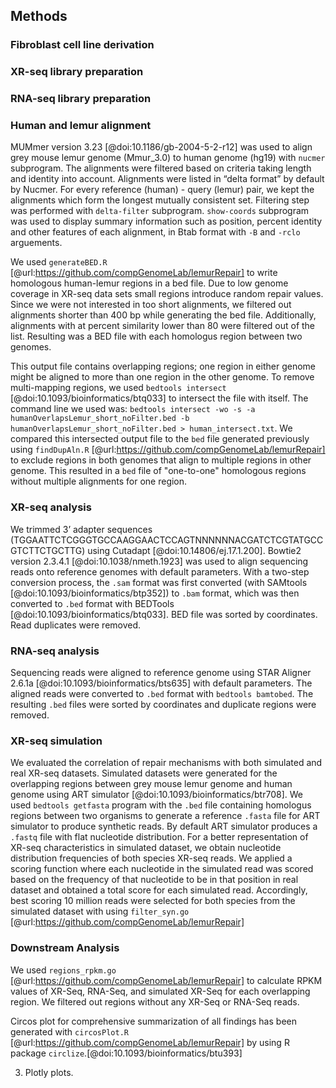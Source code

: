## Methods

### Fibroblast cell line derivation

### XR-seq library preparation

### RNA-seq library preparation

### Human and lemur alignment

MUMmer version 3.23 [@doi:10.1186/gb-2004-5-2-r12] was used to align grey mouse lemur genome (Mmur_3.0) to human genome (hg19) with `nucmer` subprogram.
The alignments were filtered based on criteria taking length and identity into account.
Alignments were listed in “delta format” by default by Nucmer.
For every reference (human) - query (lemur) pair, we kept the alignments which form the longest mutually consistent set.
Filtering step was performed with `delta-filter` subprogram.
`show-coords` subprogram was used to display summary information such as position, percent identity and other features of each alignment, in Btab format with `-B` and `-rclo` arguements.

We used `generateBED.R` [@url:https://github.com/compGenomeLab/lemurRepair] to write homologous human-lemur regions in a bed file.
Due to low genome coverage in XR-seq data sets small regions introduce random repair values.
Since we were not interested in too short alignments, we filtered out alignments shorter than 400 bp while generating the bed file.
Additionally, alignments with at percent similarity lower than 80 were filtered out of the list.
Resulting was a BED file with each homologus region between two genomes.

This output file contains overlapping regions; one region in either genome might be aligned to more than one region in the other genome.
To remove multi-mapping regions, we used `bedtools intersect` [@doi:10.1093/bioinformatics/btq033] to intersect the file with itself.
The command line we used was: `bedtools intersect -wo -s -a humanOverlapsLemur_short_noFilter.bed -b humanOverlapsLemur_short_noFilter.bed > human_intersect.txt`.
We compared this intersected output file to the `bed` file generated previously using `findDupAln.R` [@url:https://github.com/compGenomeLab/lemurRepair] to exclude regions in both genomes that align to multiple regions in other genome.
This resulted in a `bed` file of "one-to-one" homologous regions without multiple alignments for one region.


### XR-seq analysis

We trimmed 3’ adapter sequences (TGGAATTCTCGGGTGCCAAGGAACTCCAGTNNNNNNACGATCTCGTATGCCGTCTTCTGCTTG) using Cutadapt [@doi:10.14806/ej.17.1.200].
Bowtie2 version 2.3.4.1 [@doi:10.1038/nmeth.1923] was used to align sequencing reads onto reference genomes with default parameters.
With a two-step conversion process, the `.sam` format was first converted (with SAMtools [@doi:10.1093/bioinformatics/btp352]) to `.bam` format, which was then converted to `.bed` format with BEDTools [@doi:10.1093/bioinformatics/btq033].
BED file was sorted by coordinates.
Read duplicates were removed.

### RNA-seq analysis

Sequencing reads were aligned to reference genome using STAR Aligner 2.6.1a [@doi:10.1093/bioinformatics/bts635] with default parameters.
The aligned reads were converted to `.bed` format with `bedtools bamtobed`.
The resulting `.bed` files were sorted by coordinates and duplicate regions were removed.

### XR-seq simulation

We evaluated the correlation of repair mechanisms with both simulated and real XR-seq datasets.
Simulated datasets were generated for the overlapping regions between grey mouse lemur genome and human genome using ART simulator [@doi:10.1093/bioinformatics/btr708].
We used `bedtools getfasta` program with the `.bed` file containing homologus regions between two organisms to generate a reference `.fasta` file for ART simulator to produce synthetic reads.
By default ART simulator produces a `.fastq` file with flat nucleotide distribution.
For a better representation of XR-seq characteristics in simulated dataset, we obtain nucleotide distribution frequencies of both species XR-seq reads.
We applied a scoring function where each nucleotide in the simulated read was scored based on the frequency of that nucleotide to be in that position in real dataset and obtained a total score for each simulated read.
Accordingly, best scoring 10 million reads were selected for both species from the simulated dataset with using `filter_syn.go` [@url:https://github.com/compGenomeLab/lemurRepair]

### Downstream Analysis

We used `regions_rpkm.go` [@url:https://github.com/compGenomeLab/lemurRepair] to calculate RPKM values of XR-Seq, RNA-Seq, and simulated XR-Seq for each overlapping region.
We filtered out regions without any XR-Seq or RNA-Seq reads.

Circos plot for comprehensive summarization of all findings has been generated with `circosPlot.R` [@url:https://github.com/compGenomeLab/lemurRepair] by using R package `circlize`.[@doi:10.1093/bioinformatics/btu393]

3. Plotly plots.